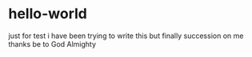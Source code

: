 # hello-world
just for test
i have been trying to write this
but finally succession on me
thanks be to God Almighty
